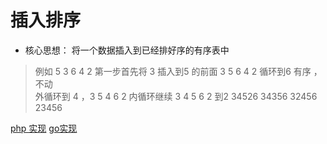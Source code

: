 # 插入排序
- 核心思想： 将一个数据插入到已经排好序的有序表中 

>  例如 5 3 6 4 2 
> 第一步首先将 3 插入到5 的前面  3 5 6 4 2 
> 循环到6  有序 ，不动  
> 外循环到 4  ，3 5 4 6 2  内循环继续 3 4 5 6 2 
> 到2  34526  34356 32456 23456 

[php 实现](./insertSoct.php)
[go实现](./insert.go)

